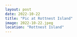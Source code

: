 ```yaml
---
layout: post
date: 2022-10-22
title: "Pic at Rottnest Island"
image: 2022-10-22.jpeg
location: "Rottnest Island"
---
```




